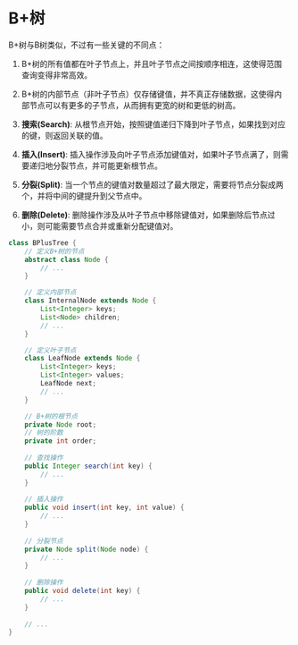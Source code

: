 # B+树

B+树与B树类似，不过有一些关键的不同点：

1. B+树的所有值都在叶子节点上，并且叶子节点之间按顺序相连，这使得范围查询变得非常高效。
2. B+树的内部节点（非叶子节点）仅存储键值，并不真正存储数据，这使得内部节点可以有更多的子节点，从而拥有更宽的树和更低的树高。

1. **搜索(Search)**: 从根节点开始，按照键值递归下降到叶子节点，如果找到对应的键，则返回关联的值。
2. **插入(Insert)**: 插入操作涉及向叶子节点添加键值对，如果叶子节点满了，则需要递归地分裂节点，并可能更新根节点。
3. **分裂(Split)**: 当一个节点的键值对数量超过了最大限定，需要将节点分裂成两个，并将中间的键提升到父节点中。
4. **删除(Delete)**: 删除操作涉及从叶子节点中移除键值对，如果删除后节点过小，则可能需要节点合并或重新分配键值对。

```java
class BPlusTree {
    // 定义B+树的节点
    abstract class Node {
        // ...
    }

    // 定义内部节点
    class InternalNode extends Node {
        List<Integer> keys;
        List<Node> children;
        // ...
    }

    // 定义叶子节点
    class LeafNode extends Node {
        List<Integer> keys;
        List<Integer> values;
        LeafNode next;
        // ...
    }

    // B+树的根节点
    private Node root;
    // 树的阶数
    private int order;
    
    // 查找操作
    public Integer search(int key) {
        // ...
    }
    
    // 插入操作
    public void insert(int key, int value) {
        // ...
    }
    
    // 分裂节点
    private Node split(Node node) {
        // ...
    }
    
    // 删除操作
    public void delete(int key) {
        // ...
    }
    
    // ...
}
```

